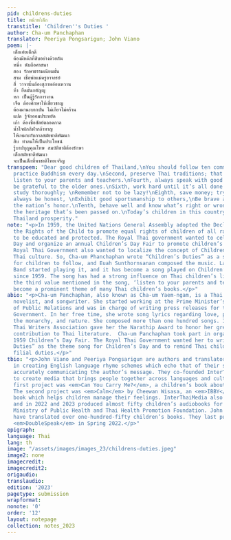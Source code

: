 ```yaml
---
pid: childrens-duties
title: หน้าท’่เด็ก
transtitle: 'Children''s Duties '
author: Cha-um Panchaphan
translator: Peeriya Pongsarigun; John Viano
poem: |-
  เด็กเอ๋ยเด็กดี
  ต้องมีหน้าที่สิบอย่างด้วยกัน
  หนึ่ง นับถือศาสนา
  สอง รักษาธรรมเนียมมั่น
  สาม เชื่อพ่อแม่ครูอาจารย์
  สี่ วาจานั้นต้องสุภาพอ่อนหวาน
  ห้า ยึดมั่นกตัญญู
  หก เป็นผู้รู้รักการงาน
  เจ็ด ต้องศึกษาให้เชี่ยวชาญ
  ต้องมานะบากบั่น ไม่เกียจไม่คร้าน
  แปด รู้จักออมประหยัด
  เก้า ต้องซื่อสัตย์ตลอดกาล
  น้ำใจนักกีฬากล้าหาญ
  ให้เหมาะกับกาลสมัยชาติพัฒนา
  สิบ ทำตนให้เป็นประโยชน์
  รู้บาปบุญคุณโทษ สมบัติชาติต้องรักษา
  เด็กสมัยชาติพัฒนา
  จะเป็นเด็กที่พาชาติไทยเจริญ
transpoem: "Dear good children of Thailand,\nYou should follow ten commandments.\nFirst,
  practice Buddhism every day.\nSecond, preserve Thai traditions; that’s the way.\nThird,
  listen to your parents and teachers.\nFourth, always speak with good cheer.\nFifth,
  be grateful to the older ones.\nSixth, work hard until it’s all done.\nSeventh,
  study thoroughly; \nRemember not to be lazy!\nEighth, save money; try your best.\nNinth,
  always be honest, \nExhibit good sportsmanship to others,\nBe brave and protect
  the nation’s honor.\nTenth, behave well and know what’s right or wrong; \nPreserve
  the heritage that’s been passed on.\nToday’s children in this country\nWill bring
  Thailand prosperity."
note: "<p>In 1959, the United Nations General Assembly adopted the Declaration of
  the Rights of the Child to promote equal rights of children of all races and religions
  to be educated and protected. The Royal Thai government wanted to celebrate Children’s
  Day and organize an annual Children’s Day Fair to promote children’s rights. The
  Royal Thai Government also wanted to localize the concept of Children’s Day to fit
  Thai culture. So, Cha-um Phanchaphan wrote “Children’s Duties” as a set of principles
  for children to follow, and Euah Sunthornsanan composed the music. Later, the Suntaraporn
  Band started playing it, and it has become a song played on Children’s Day in Thailand
  since 1959. The song has had a strong influence on Thai children’s literature —
  the third value mentioned in the song, ‘listen to your parents and teachers’, has
  become a prominent theme of many Thai children’s books.</p>"
abio: "<p>Cha-um Panchaphan, also known as Cha-um Yaem-ngam, is a Thai author, poet,
  novelist, and songwriter. She started working at the Prime Minister’s Office Department
  of Public Relations and was in charge of writing press releases for the Royal Thai
  Government. In her free time, she wrote song lyrics regarding love, patriotism,
  the monarchy, and nature. She composed more than one hundred songs. In 2003, the
  Thai Writers Association gave her the Narathip Award to honor her great work and
  contribution to Thai literature.  Cha-um Panchaphan took part in organizing the
  1959 Children’s Day Fair. The Royal Thai Government wanted her to write “Children’s
  Duties” as the theme song for Children’s Day and to remind Thai children of their
  filial duties.</p>"
tbio: "<p>John Viano and Peeriya Pongsarigun are authors and translators who excel
  in creating English language rhyme schemes which echo that of their sources, while
  accurately communicating the author’s message. They co-founded InterThaiMedia LLC
  to create media that brings people together across languages and cultures. InterThaiMedia’s
  first project was <em>Can You Carry Me?</em>, a children’s book about sibling rivalry.
  The second project was <em>Calm</em> by Cheewan Wisasa, an <em>IBBY</em> honor list
  book which helps children manage their feelings. InterThaiMedia also produces audiobooks
  and in 2022 and 2023 produced almost fifty children’s audiobooks for the Royal Thai
  Ministry of Public Health and Thai Health Promotion Foundation. John and Peeriya
  have translated over one-hundred-fifty children’s books. They last published with
  <em>DoubleSpeak</em> in Spring 2022.</p>"
epigraph:
language: Thai
lang: th
image: "/assets/images/images_23/childrens-duties.jpeg"
image2: none
imagecredit:
imagecredit2:
origaudio:
translaudio:
edition: '2023'
pagetype: submission
wrapformat:
nonote: '0'
order: '12'
layout: notepage
collection: notes_2023
---
```

